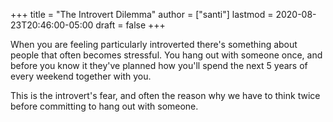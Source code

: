 +++
title = "The Introvert Dilemma"
author = ["santi"]
lastmod = 2020-08-23T20:46:00-05:00
draft = false
+++

When you are feeling particularly introverted there's something about people that often becomes stressful. You hang out with someone once, and before you know it they've planned how you'll spend the next 5 years of every weekend together with you.

This is the introvert's fear, and often the reason why we have to think twice before committing to hang out with someone.

